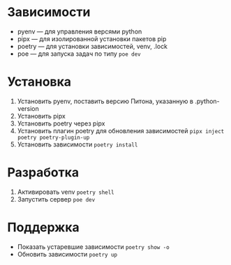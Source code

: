 # Зависимости

- pyenv — для управления версями python
- pipx — для изолированной установки пакетов pip
- poetry — для установки зависимостей, venv, .lock
- poe — для запуска задач по типу `poe dev`

# Установка

1. Установить pyenv, поставить версию Питона, указанную в .python-version
2. Установить pipx
3. Установить poetry через pipx
4. Установить плагин poetry для обновления зависимостей `pipx inject poetry poetry-plugin-up`
5. Установить зависимости `poetry install`

# Разработка

1. Активировать venv `poetry shell`
2. Запустить сервер `poe dev`

# Поддержка

- Показать устаревшие зависимости `poetry show -o`
- Обновить зависимости `poetry up`

